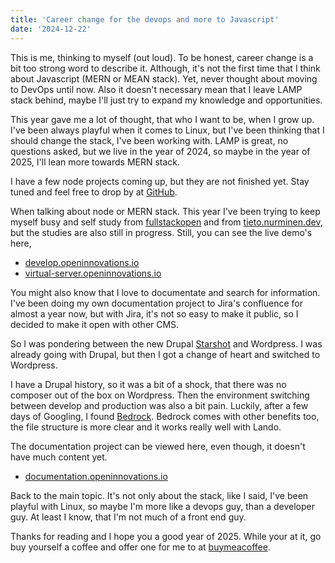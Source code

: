 ```yaml
---
title: 'Career change for the devops and more to Javascript'
date: '2024-12-22'
---
```


This is me, thinking to myself (out loud). To be honest, career change is a bit too strong word to describe it. Although, it's not the first time that I think about Javascript (MERN or MEAN stack). Yet, never thought about moving to DevOps until now. Also it doesn't necessary mean that I leave LAMP stack behind, maybe I'll just try to expand my knowledge and opportunities.

This year gave me a lot of thought, that who I want to be, when I grow up. I've been always playful when it comes to Linux, but I've been thinking that I should change the stack, I've been working with. LAMP is great, no questions asked, but we live in the year of 2024, so maybe in the year of 2025, I'll lean more towards MERN stack.

I have a few node projects coming up, but they are not finished yet. Stay tuned and feel free to drop by at [GitHub](https://github.com/n00bsaiboth).

When talking about node or MERN stack. This year I've been trying to keep myself busy and self study from [fullstackopen](https://fullstackopen.com) and from [tieto.nurminen.dev](https://tieto.nurminen.dev/), but the studies are also still in progress. Still, you can see the live demo's here,

- [develop.openinnovations.io](https://develop.openinnovations.io/)
- [virtual-server.openinnovations.io](https://virtual-server.openinnovations.io/)

You might also know that I love to documentate and search for information. I've been doing my own documentation project to Jira's confluence for almost a year now, but with Jira, it's not so easy to make it public, so I decided to make it open with other CMS.

So I was pondering between the new Drupal [Starshot](https://www.drupal.org/about/starshot) and Wordpress. I was already going with Drupal, but then I got a change of heart and switched to Wordpress.

I have a Drupal history, so it was a bit of a shock, that there was no composer out of the box on Wordpress. Then the environment switching between develop and production was also a bit pain. Luckily, after a few days of Googling, I found [Bedrock](https://roots.io/bedrock/). Bedrock comes with other benefits too, the file structure is more clear and it works really well with Lando.

The documentation project can be viewed here, even though, it doesn't have much content yet.

- [documentation.openinnovations.io](https://documentation.openinnovations.io)

Back to the main topic. It's not only about the stack, like I said, I've been playful with Linux, so maybe I'm more like a devops guy, than a developer guy. At least I know, that I'm not much of a front end guy.

Thanks for reading and I hope you a good year of 2025. While your at it, go buy yourself a coffee and offer one for me to at [buymeacoffee](https://buymeacoffee.com/openinnovations).
